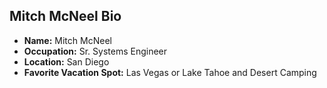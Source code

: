 ## Mitch McNeel Bio
- **Name:** Mitch McNeel
- **Occupation:** Sr. Systems Engineer
- **Location:** San Diego
- **Favorite Vacation Spot:** Las Vegas or Lake Tahoe and Desert Camping

